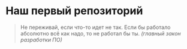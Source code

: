 # Наш первый репозиторий

> Не переживай, если что-то идет не так.
> Если бы работало абсолютно всё как надо, то не работал бы ты.
> *(главный закон разработки ПО)*
